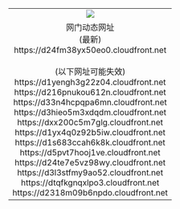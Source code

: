 ﻿<table>
  <tr></tr>
  <tr><td colspan=2 align=center><img src="https://d24fm38yx50eo0.cloudfront.net/Up/oGate.jpg" /></td></tr>
  <tr><td colspan=2 align=center>网门动态网址<br/>(最新)
<br>https://d24fm38yx50eo0.cloudfront.net
<br/><br/>(以下网址可能失效)
<br>https://d1yengh3g22z04.cloudfront.net
<br>https://d216pnukou612n.cloudfront.net
<br>https://d33n4hcpqpa6mn.cloudfront.net
<br>https://d3hieo5m3xdqdm.cloudfront.net
<br>https://dxx200c5m7glg.cloudfront.net
<br>https://d1yx4q0z92b5iw.cloudfront.net
<br>https://d1s683ccah6k8k.cloudfront.net
<br>https://d5pvt7hooj1ve.cloudfront.net
<br>https://d24te7e5vz98wy.cloudfront.net
<br>https://d3l3stfmy9ao52.cloudfront.net
<br>https://dtqfkgnqxlpo3.cloudfront.net
<br>https://d2318m09b6npdo.cloudfront.net
    </td>
  </tr>
</table>
